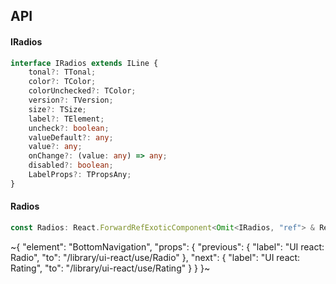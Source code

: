 

## API

#### IRadios

```ts
interface IRadios extends ILine {
    tonal?: TTonal;
    color?: TColor;
    colorUnchecked?: TColor;
    version?: TVersion;
    size?: TSize;
    label?: TElement;
    uncheck?: boolean;
    valueDefault?: any;
    value?: any;
    onChange?: (value: any) => any;
    disabled?: boolean;
    LabelProps?: TPropsAny;
}
```

#### Radios

```ts
const Radios: React.ForwardRefExoticComponent<Omit<IRadios, "ref"> & React.RefAttributes<unknown>>;
```


~{
  "element": "BottomNavigation",
  "props": {
    "previous": {
      "label": "UI react: Radio",
      "to": "/library/ui-react/use/Radio"
    },
    "next": {
      "label": "UI react: Rating",
      "to": "/library/ui-react/use/Rating"
    }
  }
}~
